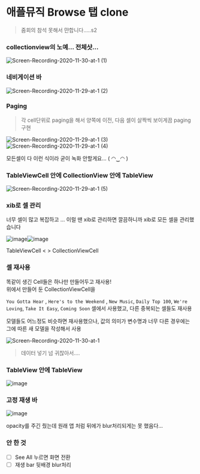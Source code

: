 # 애플뮤직 Browse 탭 clone

> 줌회의 참석 못해서 먄합니다.....s2

### collectionview의 노예... 전체샷...

![Screen-Recording-2020-11-30-at-1 (1)](https://user-images.githubusercontent.com/28949235/100545799-1e099500-32a1-11eb-9a8e-a6ca1289bec8.gif)

### 네비게이션 바

![Screen-Recording-2020-11-29-at-1 (2)](https://user-images.githubusercontent.com/28949235/100544750-31196680-329b-11eb-8a88-33a9145a41f1.gif)

### Paging

> 각 cell단위로 paging을 해서 양쪽에 이전, 다음 셀이 살짝씩 보이게끔 paging 구현

![Screen-Recording-2020-11-29-at-1 (3)](https://user-images.githubusercontent.com/28949235/100544777-6e7df400-329b-11eb-8881-6788f968417f.gif)  
![Screen-Recording-2020-11-29-at-1 (4)](https://user-images.githubusercontent.com/28949235/100544939-84d87f80-329c-11eb-873e-11e6383e02c6.gif)

모든셀이 다 이런 식이라 굳이 녹화 안할게요... ( ◠‿◠ ) 



### TableViewCell 안에 CollectionView 안에 TableView

![Screen-Recording-2020-11-29-at-1 (5)](https://user-images.githubusercontent.com/28949235/100545056-3d9ebe80-329d-11eb-880c-a5ba6a31d5c8.gif)

### xib로 셀 관리

너무 셀이 많고 복잡하고 ... 이럴 땐 xib로 관리하면 깔끔하니까 xib로 모든 셀을 관리했습니다  

![image](https://user-images.githubusercontent.com/28949235/100545195-0ed51800-329e-11eb-97cf-10c41bb92cef.png)![image](https://user-images.githubusercontent.com/28949235/100545182-041a8300-329e-11eb-9d79-2ec972b069ee.png)

TableViewCell <																             > CollectionViewCell

### 셀 재사용

똑같이 생긴 Cell들은 하나만 만들어두고 재사용!  
위에서 만들어 둔 CollectionViewCell을

`You Gotta Hear` , `Here's to the Weekend` , `New Music`, `Daily Top 100`, `We're Loving`, `Take It Easy`, `Coming Soon` 셀에서 사용했고, 다른 중복되는 셀들도 재사용

모델들도 어느정도 비슷하면 재사용했으나, 값의 의미가 변수명과 너무 다른 경우에는 그에 따른 새 모델을 작성해서 사용

![Screen-Recording-2020-11-30-at-1](https://user-images.githubusercontent.com/28949235/100545546-b141cb00-329f-11eb-8974-86274605e7ab.gif)

> 데이터 넣기 넘 귀찮아서....



### TableView 안에 TableView

![image](https://user-images.githubusercontent.com/28949235/100545585-dfbfa600-329f-11eb-8401-c2fbf994540e.png)

### 고정 재생 바

![image](https://user-images.githubusercontent.com/28949235/100545604-f82fc080-329f-11eb-891f-a5e89db63390.png)

opacity를 주긴 줬는데 원래 앱 처럼 뒤에가 blur처리되게는 못 했음다...



### 안 한 것

- [ ] See All 누르면 화면 전환
- [ ] 재생 bar 뒷배경 blur처리